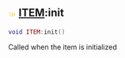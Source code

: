 ## ![shared](.gitbook/assets/shared.png) [ITEM](./readme/ITEM/README.md):init

```lua
void ITEM:init()
```

Called when the item is initialized
